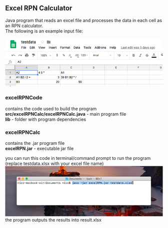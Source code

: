 ## Excel RPN Calculator
Java program that reads an excel file and processes the data in each cell
as an RPN calculator.<br>
The following is an example input file:

<img src="example-excel-file.png" width="975">

### excelRPNCode
contains the code used to build the program<br>
**src/excelRPNCalc/excelRPNCalc.java** - main program file<br>
**lib** - folder with program dependencies

### excelRPNCalc
contains the .jar program file<br>
**excelRPN.jar** - executable jar file<br>

you can run this code in terminal/command prompt to run the program (replace testdata.xlsx with your excel file name)
<img src="excelRPNRun/excelRPN-run-command.png" width="975"><br>
the program outputs the results into result.xlsx
